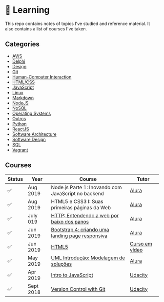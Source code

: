 # :notebook: Learning
 
 This repo contains notes of topics I've studied and reference material. It also contains a list of courses I've taken.

## Categories

- [AWS](aws/)
- [Delphi](delphi/)
- [Design](design/)
- [Git](git/)
- [Human-Computer Interaction](hci/)
- [HTML/CSS](html-css/)
- [JavaScript](javascript/)
- [Linux](linux/)
- [Markdown](markdown/)
- [NodeJS](nodejs/)
- [NoSQL](nosql/)
- [Operating Systems](sistemas-operacionais/)
- [Outros](outros/)
- [Python](python/)
- [ReactJS](react/)
- [Software Architecture](arquitetura/)
- [Software Design](design/)
- [SQL](sql/)
- [Vagrant](vagrant/)

## Courses

| Status  | Year  | Course  | Tutor  | 
|---|---|---|---| 
| :white_check_mark: | Aug 2019 | Node.js Parte 1: Inovando com JavaScript no backend | [Alura] | 
| :white_check_mark: | Aug 2019 | HTML5 e CSS3 I: Suas primeiras páginas da Web | [Alura] | 
| :white_check_mark: | July 019 | [HTTP: Entendendo a web por baixo dos panos] | [Alura] | 
| :white_check_mark: | Jun 2019 | [Bootstrap 4: criando uma landing page responsiva] | [Alura] | 
| :white_check_mark: | Jun 2019 | [HTML5] | [Curso em vídeo] | 
| :white_check_mark: | May 2019 | [UML Introdução: Modelagem de soluções] | [Alura] | 
| :white_check_mark: | Apr 2019 | [Intro to JavaScript] | [Udacity] | 
| :white_check_mark: | Sept 2018 | [Version Control with Git] | [Udacity] | 

[//]: # (Reference links to courses)

[Bootstrap 4: criando uma landing page responsiva]: https://www.alura.com.br/curso-online-bootstrap-landing-page
[HTML5]: https://www.cursoemvideo.com/course/html5/
[HTTP: Entendendo a web por baixo dos panos]: https://www.alura.com.br/curso-online-http-fundamentos
[Intro to JavaScript]: https://www.udacity.com/course/intro-to-javascript--ud803
[UML Introdução: Modelagem de soluções]: https://www.alura.com.br/curso-online-introducao-a-uml
[Version Control with Git]: https://www.udacity.com/course/version-control-with-git--ud123

[//]: # (Reference links to tutors)

[Alura]: https://www.alura.com.br/
[Curso em vídeo]: https://www.cursoemvideo.com/
[Udacity]: https://www.udacity.com/
